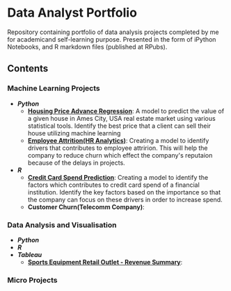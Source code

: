 # Data Analyst Portfolio
Repository containing portfolio of data analysis projects completed by me for academicand self-learning purpose. Presented in the form of iPython Notebooks, and R markdown files (published at RPubs).
## Contents
### Machine Learning Projects
- **_Python_**
  - [**Housing Price Advance Regression**](https://github.com/sufi1738/data-analyst-portfolio/blob/main/House%20Prediction/House%20Price%20Case%20Study.ipynb): A model to predict the value of a given house in Ames City, USA real estate market using various statistical tools. Identify the best price that a client can sell their house utilizing machine learning
  - [**Employee Attrition(HR Analytics)**](https://github.com/sufi1738/data-analyst-portfolio/blob/main/Employee%20Attrition/HR%20Analytics%20Case%20Study.ipynb): Creating a model to identify drivers that contributes to employee attririon. This will help the company to reduce churn which effect the company's reputaion because of the delays in projects. 
- **_R_**
  - [**Credit Card Spend Prediction**](https://rpubs.com/Sufiyan1738/Credit_Card_Spend): Creating a model to identify the factors which contributes to credit card spend of a financial institution. Identify the key factors based on the importance so that the company can focus on these drivers in order to increase spend.
  - **Customer Churn(Telecomm Company)**:
### Data Analysis and Visualisation
- **_Python_**
- **_R_**
- **_Tableau_**
  - [**Sports Equipment Retail Outlet - Revenue Summary**](https://public.tableau.com/profile/sufiyan.ullah#!/vizhome/CaseStudy1_15965527244210/SportsEquipmentRetailOutlet-RevenueSummary):
### Micro Projects

